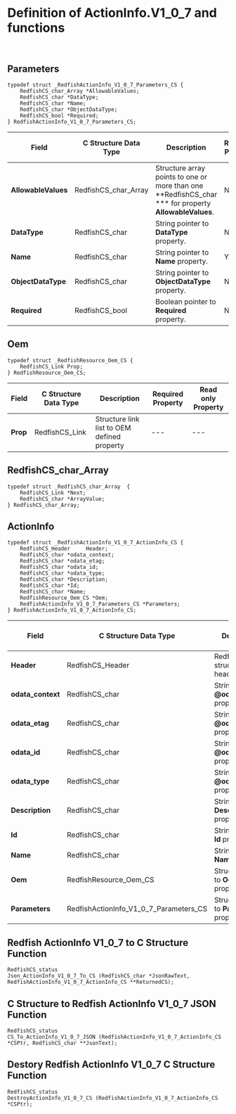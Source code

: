 # Definition of ActionInfo.V1_0_7 and functions<br><br>

## Parameters
    typedef struct _RedfishActionInfo_V1_0_7_Parameters_CS {
        RedfishCS_char_Array *AllowableValues;
        RedfishCS_char *DataType;
        RedfishCS_char *Name;
        RedfishCS_char *ObjectDataType;
        RedfishCS_bool *Required;
    } RedfishActionInfo_V1_0_7_Parameters_CS;

|Field |C Structure Data Type|Description |Required Property|Read only Property
| ---  | --- | --- | --- | ---
|**AllowableValues**|RedfishCS_char_Array| Structure array points to one or more than one **RedfishCS_char *** for property **AllowableValues**.| No| Yes
|**DataType**|RedfishCS_char| String pointer to **DataType** property.| No| Yes
|**Name**|RedfishCS_char| String pointer to **Name** property.| Yes| Yes
|**ObjectDataType**|RedfishCS_char| String pointer to **ObjectDataType** property.| No| Yes
|**Required**|RedfishCS_bool| Boolean pointer to **Required** property.| No| Yes


## Oem
    typedef struct _RedfishResource_Oem_CS {
        RedfishCS_Link Prop;
    } RedfishResource_Oem_CS;

|Field |C Structure Data Type|Description |Required Property|Read only Property
| ---  | --- | --- | --- | ---
|**Prop**|RedfishCS_Link| Structure link list to OEM defined property| ---| ---


## RedfishCS_char_Array
    typedef struct _RedfishCS_char_Array  {
        RedfishCS_Link *Next;
        RedfishCS_char *ArrayValue;
    } RedfishCS_char_Array;



## ActionInfo
    typedef struct _RedfishActionInfo_V1_0_7_ActionInfo_CS {
        RedfishCS_Header     Header;
        RedfishCS_char *odata_context;
        RedfishCS_char *odata_etag;
        RedfishCS_char *odata_id;
        RedfishCS_char *odata_type;
        RedfishCS_char *Description;
        RedfishCS_char *Id;
        RedfishCS_char *Name;
        RedfishResource_Oem_CS *Oem;
        RedfishActionInfo_V1_0_7_Parameters_CS *Parameters;
    } RedfishActionInfo_V1_0_7_ActionInfo_CS;

|Field |C Structure Data Type|Description |Required Property|Read only Property
| ---  | --- | --- | --- | ---
|**Header**|RedfishCS_Header|Redfish C structure header|---|---
|**odata_context**|RedfishCS_char| String pointer to **@odata.context** property.| No| No
|**odata_etag**|RedfishCS_char| String pointer to **@odata.etag** property.| No| No
|**odata_id**|RedfishCS_char| String pointer to **@odata.id** property.| Yes| No
|**odata_type**|RedfishCS_char| String pointer to **@odata.type** property.| Yes| No
|**Description**|RedfishCS_char| String pointer to **Description** property.| No| Yes
|**Id**|RedfishCS_char| String pointer to **Id** property.| Yes| Yes
|**Name**|RedfishCS_char| String pointer to **Name** property.| Yes| Yes
|**Oem**|RedfishResource_Oem_CS| Structure points to **Oem** property.| No| No
|**Parameters**|RedfishActionInfo_V1_0_7_Parameters_CS| Structure points to **Parameters** property.| No| No
## Redfish ActionInfo V1_0_7 to C Structure Function
    RedfishCS_status
    Json_ActionInfo_V1_0_7_To_CS (RedfishCS_char *JsonRawText, RedfishActionInfo_V1_0_7_ActionInfo_CS **ReturnedCS);

## C Structure to Redfish ActionInfo V1_0_7 JSON Function
    RedfishCS_status
    CS_To_ActionInfo_V1_0_7_JSON (RedfishActionInfo_V1_0_7_ActionInfo_CS *CSPtr, RedfishCS_char **JsonText);

## Destory Redfish ActionInfo V1_0_7 C Structure Function
    RedfishCS_status
    DestroyActionInfo_V1_0_7_CS (RedfishActionInfo_V1_0_7_ActionInfo_CS *CSPtr);

